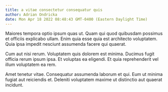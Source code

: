 ```yaml
---
title: a vitae consectetur consequatur quis
author: Adrian Ondricka
date: Mon Apr 18 2022 08:48:43 GMT-0400 (Eastern Daylight Time)
---
```

Maiores tempora optio ipsum quas ut. Quam qui quod quibusdam possimus et officiis explicabo ullam. Enim quia esse quia est architecto voluptatem. Quia ipsa impedit nesciunt assumenda facere qui quaerat.

 Cum aut nisi rerum. Voluptatem quis dolorem est minima. Ducimus fugit officia rerum ipsum ipsa. Et voluptas ea eligendi. Et quia reprehenderit vel illum voluptatem ea rem.

 Amet tenetur vitae. Consequatur assumenda laborum et qui. Eum ut minima fugiat aut reiciendis et. Deleniti voluptatem maxime ut distinctio aut quaerat incidunt.